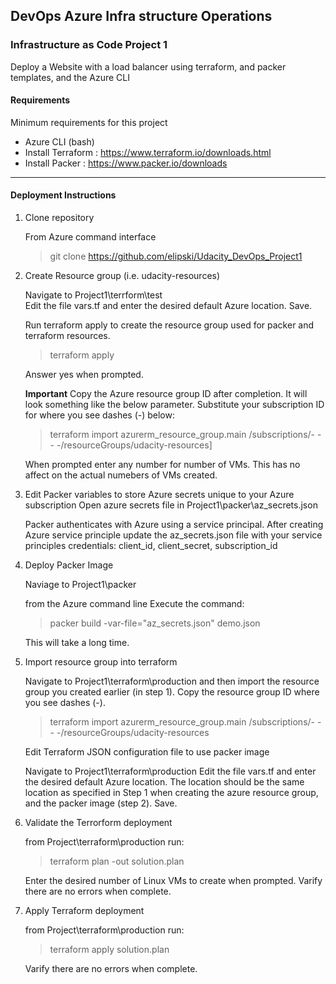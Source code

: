 ## DevOps Azure Infra structure Operations ##
### Infrastructure as Code Project 1 ###

Deploy a Website with a load balancer using terraform, and packer templates, and the Azure CLI  

#### Requirements ####
Minimum requirements for this project

* Azure CLI (bash) 
* Install Terraform   : https://www.terraform.io/downloads.html
* Install Packer      : https://www.packer.io/downloads

___

#### Deployment Instructions ####

1. Clone repository 

    From Azure command interface 
    > git clone https://github.com/elipski/Udacity_DevOps_Project1

2. Create Resource group (i.e. udacity-resources)

    Navigate to Project1\terrform\test\
    Edit the file vars.tf and enter the desired default Azure location. Save.

    Run terraform apply to create the resource group used for packer and terraform resources.

    > terraform apply

    Answer yes when prompted.

    **Important**
    Copy the Azure resource group ID after completion. It will look something like the below parameter. Substitute your subscription ID for where you see dashes (-) below:

    > terraform import azurerm_resource_group.main /subscriptions/- - - -/resourceGroups/udacity-resources]

    When prompted enter any number for number of VMs. This has no affect on the actual numebers of VMs created.

3. Edit Packer variables to store Azure secrets unique to your Azure subscription 
    Open azure secrets file in Project1\packer\az_secrets.json

    Packer authenticates with Azure using a service principal. After creating Azure service principle update the az_secrets.json file with your service principles credentials: 
    client_id, 
    client_secret,
    subscription_id

4. Deploy Packer Image 

    Naviage to Project1\packer
    
    from the Azure command line Execute the command:

    > packer build -var-file="az_secrets.json" demo.json

    This will take a long time.

5. Import resource group into terraform

    Navigate to Project1\terraform\production and then import the resource group you created earlier (in step 1). Copy the resource group ID where you see dashes (-).
    
    > terraform import azurerm_resource_group.main /subscriptions/- - - -/resourceGroups/udacity-resources
    
    Edit Terraform JSON configuration file to use packer image

    Navigate to Project1\terraform\production
    Edit the file vars.tf and enter the desired default Azure location. The location should be the same location as specified in Step 1 when creating the azure resource group, and the packer image (step 2). Save. 
    
6. Validate the Terrorform deployment

    from Project\terraform\production run:

    > terraform plan -out solution.plan

    Enter the desired number of Linux VMs to create when prompted. 
    Varify there are no errors when complete.

7. Apply Terraform deployment  

    from Project\terraform\production run:

    >terraform apply solution.plan
    
    Varify there are no errors when complete.